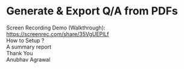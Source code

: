 # Generate & Export Q/A from PDFs
Screen Recording Demo (Walkthrough): https://screenrec.com/share/35VgUEPlLf <br>
How to Setup ? <br>
A summary report <br>
Thank You <br>
Anubhav Agrawal <br>
